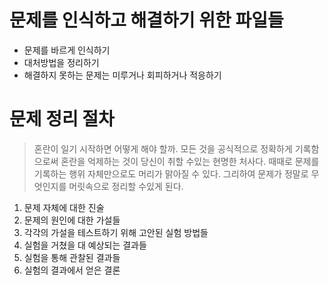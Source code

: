 # 문제를 인식하고 해결하기 위한 파일들

* 문제를 바르게 인식하기
* 대처방법을 정리하기
* 해결하지 못하는 문제는 미루거나 회피하거나 적응하기

# 문제 정리 절차

> 혼란이 일기 시작하면 어떻게 해야 할까. 모든 것을 공식적으로 정확하게 기록함으로써 혼란을 억제하는 것이 당신이 취할 수있는 현명한 처사다. 때때로 문제를 기록하는 행위 자체만으로도 머리가 맑아질 수 있다. 그리하여 문제가 정말로 무엇인지를 머릿속으로 정리할 수있게 된다.

1. 문제 자체에 대한 진술
1. 문제의 원인에 대한 가설들
1. 각각의 가설을 테스트하기 위해 고안된 실험 방법들
1. 실험을 거쳤을 대 예상되는 결과들
1. 실험을 통해 관찰된 결과들
1. 실험의 결과에서 얻은 결론
